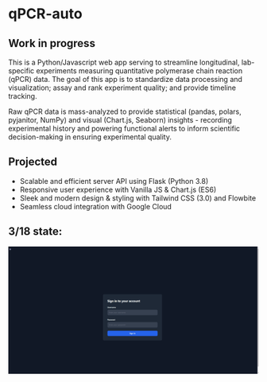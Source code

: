 # qPCR-auto
## Work in progress

This is a Python/Javascript web app serving to streamline longitudinal, lab-specific experiments measuring quantitative polymerase chain reaction (qPCR) data. The goal of this app is to standardize data processing and visualization; assay and rank experiment quality; and provide timeline tracking. 

Raw qPCR data is mass-analyzed to provide statistical (pandas, polars, pyjanitor, NumPy) and visual (Chart.js, Seaborn) insights - recording experimental history and powering functional alerts to inform scientific decision-making in ensuring experimental quality.

## Projected
* Scalable and efficient server API using Flask (Python 3.8)
* Responsive user experience with Vanilla JS & Chart.js (ES6)
* Sleek and modern design & styling with Tailwind CSS (3.0) and Flowbite
* Seamless cloud integration with Google Cloud

## 3/18 state:
![Animation](Animation.gif)
